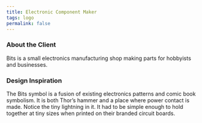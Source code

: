```yaml
---
title: Electronic Component Maker
tags: logo
permalink: false
---
```


### About the Client

Bits is a small electronics manufacturing shop making parts for hobbyists and businesses.

### Design Inspiration

The Bits symbol is a fusion of existing electronics patterns and comic book symbolism. It is both Thor’s hammer and a place where power contact is made. Notice the tiny lightning in it. It had to be simple enough to hold together at tiny sizes when printed on their branded circuit boards.

